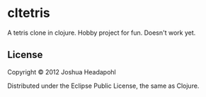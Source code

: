 # cltetris

A tetris clone in clojure. Hobby project for fun. Doesn't work yet.

## License

Copyright © 2012 Joshua Headapohl

Distributed under the Eclipse Public License, the same as Clojure.
